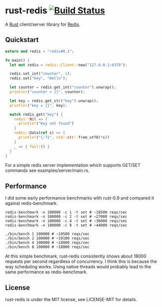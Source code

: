 # rust-redis [![Build Status][travis-image]][travis-link]

[travis-image]: https://travis-ci.org/mneumann/rust-redis.png?branch=master
[travis-link]: https://travis-ci.org/mneumann/rust-redis

A [Rust][rust-home] client/server library for [Redis][redis-home].

[rust-home]: http://www.rust-lang.org
[redis-home]: http://redis.io

## Quickstart

```rust
extern mod redis = "redis#0.1";

fn main() {
  let mut redis = redis::Client::new("127.0.0.1:6379");

  redis.set_int("counter", 1);
  redis.set("key", "Hello");

  let counter = redis.get_int("counter").unwrap();
  println!("counter = {}", counter);

  let key = redis.get_str("key").unwrap();
  println!("key = {}", key);

  match redis.get("key") {
    redis::Nil => {
      println!("Key not found")
    }
    redis::Data(ref s) => {
      println!("{:?}", std::str::from_utf8(*s))
    }
    _ => { fail!() }
  }
}
```

For a simple redis server implementation which supports GET/SET commands see
examples/server/main.rs.

## Performance

I did some early performance benchmarks with rust-0.9 and compared it against
redis-benchmark.

    redis-benchmark -n 100000 -c 1 -t set # ~18500 reqs/sec
    redis-benchmark -n 100000 -c 2 -t set # ~27000 reqs/sec
    redis-benchmark -n 100000 -c 4 -t set # ~36000 reqs/sec
    redis-benchmark -n 100000 -c 8 -t set # ~44000 reqs/sec

    ./bin/bench 1 100000 # ~19500 reqs/sec
    ./bin/bench 2 100000 # ~19100 reqs/sec
    ./bin/bench 4 100000 # ~18800 reqs/sec
    ./bin/bench 8 100000 # ~18000 reqs/sec

At this simple benchmark, rust-redis consistently shows about 18000 requests
per second regardless of concurrency. I think this is because the way
scheduling works. Using native threads would probably lead to the same
performance as redis-benchmark.

## License

rust-redis is under the MIT license, see LICENSE-MIT for details.
